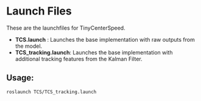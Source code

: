 # Launch Files

These are the launchfiles for TinyCenterSpeed.

- __TCS.launch__ : Launches the base implementation with raw outputs from the model.
- __TCS_tracking.launch__: Launches the base implementation with additional tracking features from the Kalman Filter.

## Usage: 

```
roslaunch TCS/TCS_tracking.launch
```